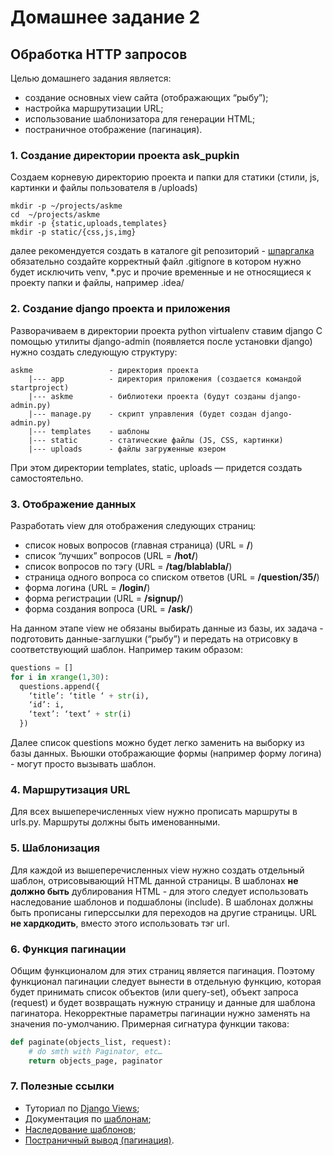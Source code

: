 # Домашнее задание 2

## Обработка HTTP запросов
Целью домашнего задания является:

- создание основных view сайта (отображающих “рыбу”);
- настройка маршрутизации URL;
- использование шаблонизатора для генерации HTML;
- постраничное отображение (пагинация).

### 1. Создание директории проекта ask_pupkin
Создаем корневую директорию проекта и папки для статики (стили, js, картинки и файлы пользователя в /uploads)
```
mkdir -p ~/projects/askme
cd  ~/projects/askme
mkdir -p {static,uploads,templates}
mkdir -p static/{css,js,img}
```
далее рекомендуется создать в каталоге git репозиторий - [шпаргалка](https://github.github.com/training-kit/downloads/ru/github-git-cheat-sheet/)
обязательно создайте корректный файл .gitignore в котором нужно будет исключить venv, *.pyc и прочие временные и не относящиеся к проекту папки и файлы, например .idea/

### 2. Создание django проекта и приложения
Разворачиваем в директории проекта python virtualenv ставим django
С помощью утилиты django-admin (появляется после установки django) нужно создать следующую структуру:
```
askme                 - директория проекта
    |--- app          - директория приложения (создается командой startproject)
    |--- askme        - библиотеки проекта (будут созданы django-admin.py)
    |--- manage.py    - скрипт управления (будет создан django-admin.py)
    |--- templates    - шаблоны
    |--- static       - статические файлы (JS, CSS, картинки)
    |--- uploads      - файлы загруженные юзером
```
При этом директории templates, static, uploads — придется создать самостоятельно.


### 3. Отображение данных
Разработать view для отображения следующих страниц:

- cписок новых вопросов (главная страница) (URL = **/**)
- cписок “лучших” вопросов (URL = **/hot/**)
- cписок вопросов по тэгу (URL = **/tag/blablabla/**)
- cтраница одного вопроса со списком ответов (URL = **/question/35/**)
- форма логина (URL = **/login/**)
- форма регистрации (URL = **/signup/**)
- форма создания вопроса (URL = **/ask/**)

На данном этапе view не обязаны выбирать данные из базы, их задача - подготовить данные-заглушки (“рыбу”) и передать на отрисовку в соответствующий шаблон. Например таким образом:
```Python
questions = []
for i in xrange(1,30):
  questions.append({
    ‘title’: ‘title ‘ + str(i),
    ‘id’: i,
    ‘text’: ‘text’ + str(i)
  })
```
Далее список questions можно будет легко заменить на выборку из базы данных. Вьюшки отображающие формы (например форму логина) - могут просто вызывать шаблон.

### 4. Маршрутизация URL
Для всех вышеперечисленных view нужно прописать маршруты в urls.py. Маршруты должны быть именованными.

### 5. Шаблонизация
Для каждой из вышеперечисленных view нужно создать отдельный шаблон, отрисовывающий HTML данной страницы. В шаблонах **не должно быть** дублирования HTML - для этого следует использовать наследование шаблонов и подшаблоны (include). В шаблонах должны быть прописаны гиперссылки для переходов на другие страницы. URL **не хардкодить**, вместо этого использовать тэг url.

### 6. Функция пагинации
Общим функционалом для этих страниц является пагинация. Поэтому функционал пагинации следует вынести в отдельную функцию, которая будет принимать список объектов (или query-set), объект запроса (request) и будет возвращать нужную страницу и данные для шаблона пагинатора. Некорректные параметры пагинации нужно заменять на значения по-умолчанию. Примерная сигнатура функции такова:

```Python
def paginate(objects_list, request):
    # do smth with Paginator, etc…
    return objects_page, paginator
```

### 7. Полезные ссылки
- Туториал по [Django Views](https://docs.djangoproject.com/en/2.0/intro/tutorial03);
- Документация по [шаблонам](https://docs.djangoproject.com/en/2.0/ref/templates/language);
- [Наследование шаблонов](https://docs.djangoproject.com/en/2.0/ref/templates/language/#template-inheritance);
- [Постраничный вывод (пагинация)](https://docs.djangoproject.com/en/2.0/topics/pagination).
